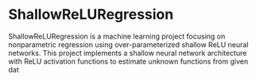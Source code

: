 # ShallowReLURegression
ShallowReLURegression is a machine learning project focusing on nonparametric regression using over-parameterized shallow ReLU neural networks. This project implements a shallow neural network architecture with ReLU activation functions to estimate unknown functions from given dat
